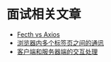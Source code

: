 # 面试相关文章

- [Fecth vs Axios](https://github.com/LuckRain7/Knowledge-Sharing/blob/master/Jobs/articles/fetch-vs-axios.md)
- [浏览器内多个标签页之间的通讯](https://github.com/LuckRain7/Knowledge-Sharing/blob/master/Jobs/articles/%E6%B5%8F%E8%A7%88%E5%99%A8%E5%86%85%E5%A4%9A%E4%B8%AA%E6%A0%87%E7%AD%BE%E9%A1%B5%E4%B9%8B%E9%97%B4%E7%9A%84%E9%80%9A%E8%AE%AF.md)
- [客户端和服务器端的交互处理](https://github.com/LuckRain7/Knowledge-Sharing/tree/master/Jobs/articles/Client-Server-Interaction)
